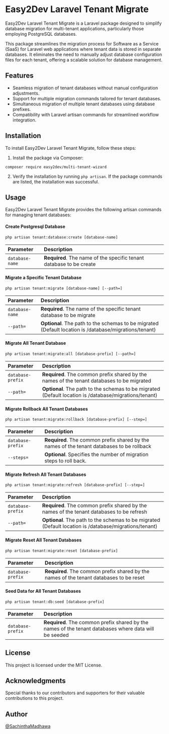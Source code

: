 # Easy2Dev Laravel Tenant Migrate

Easy2Dev Laravel Tenant Migrate is a Laravel package designed to simplify database migration for multi-tenant applications, particularly those employing PostgreSQL databases. 

This package streamlines the migration process for Software as a Service (SaaS) for Laravel web applications where tenant data is stored in separate databases. It eliminates the need to manually adjust database configuration files for each tenant, offering a scalable solution for database management.


## Features
-   Seamless migration of tenant databases without manual           configuration adjustments.
-   Support for multiple migration commands tailored for tenant databases.
-   Simultaneous migration of multiple tenant databases using database prefixes.
-   Compatibility with Laravel artisan commands for streamlined workflow integration.

## Installation
To install Easy2Dev Laravel Tenant Migrate, follow these steps:

1.  Install the package via Composer:

```
composer require easy2dev/multi-tenant-wizard
```

2. Verify the installation by running `php artisan`. If the package commands are listed, the installation was successful.

## Usage

Easy2Dev Laravel Tenant Migrate provides the following artisan commands for managing tenant databases:

#### Create Postgresql Database

```shell
php artisan tenant:database:create [database-name]
```

| Parameter | Description                 |
| :-------- | :-------------------------  |
| `database-name` | **Required**. The name of the specific tenant database to be create|

#### Migrate a Specific Tenant Database

```shell
php artisan tenant:migrate [database-name] [--path=]
```

| Parameter | Description                 |
| :-------- | :-------------------------  |
| `database-name` | **Required**. The name of the specific tenant database to be migrate|
| `--path=` | **Optional**. The path to the schemas to be migrated (Default location is /database/migrations/tenant)|

#### Migrate All Tenant Database

```shell
php artisan tenant:migrate:all [database-prefix] [--path=]
```

| Parameter | Description                 |
| :-------- | :-------------------------  |
| `database-prefix` | **Required**. The common prefix shared by the names of the tenant databases to be migrated|
| `--path=` | **Optional**. The path to the schemas to be migrated (Default location is /database/migrations/tenant)|


#### Migrate Rollback All Tenant Databases

```shell
php artisan tenant:migrate:rollback [database-prefix] [--step=]
```

| Parameter | Description                 |
| :-------- | :-------------------------  |
| `database-prefix` | **Required**. The common prefix shared by the names of the tenant databases to be rollback|
| `--steps=` | **Optional**. Specifies the number of migration steps to roll back.|

#### Migrate Refresh All Tenant Databases

```shell
php artisan tenant:migrate:refresh [database-prefix] [--step=]
```

| Parameter | Description                 |
| :-------- | :-------------------------  |
| `database-prefix` | **Required**. The common prefix shared by the names of the tenant databases to be refresh|
| `--path=` | **Optional**. The path to the schemas to be migrated (Default location is /database/migrations/tenant)|

#### Migrate Reset All Tenant Databases

```shell
php artisan tenant:migrate:reset [database-prefix]
```

| Parameter | Description                 |
| :-------- | :-------------------------  |
| `database-prefix` | **Required**. The common prefix shared by the names of the tenant databases to be reset|

#### Seed Data for All Tenant Databases

```shell
php artisan tenant:db:seed [database-prefix]
```

| Parameter | Description                 |
| :-------- | :-------------------------  |
| `database-prefix` | **Required**. The common prefix shared by the names of the tenant databases where data will be seeded|


## License
This project is licensed under the MIT License.

## Acknowledgments
Special thanks to our contributors and supporters for their valuable contributions to this project.

## Author

[@SachinthaMadhawa](https://www.github.com/sachintha00)